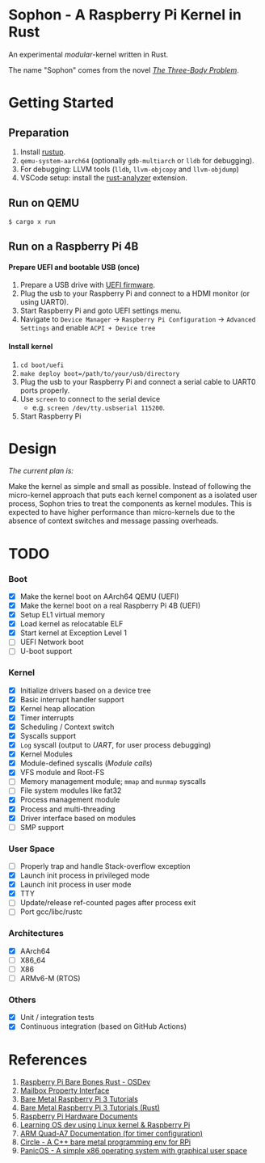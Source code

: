 # **Sophon** - A Raspberry Pi Kernel in Rust

An experimental _modular_-kernel written in Rust.

The name "Sophon" comes from the novel [_The Three-Body Problem_](https://en.wikipedia.org/wiki/The_Three-Body_Problem_(novel)).

# Getting Started

## Preparation


1. Install [rustup](https://rustup.rs/).
2. `qemu-system-aarch64` (optionally `gdb-multiarch` or `lldb` for debugging).
3. For debugging: LLVM tools (`lldb`, `llvm-objcopy` and `llvm-objdump`)
4. VSCode setup: install the [rust-analyzer](https://marketplace.visualstudio.com/items?itemName=matklad.rust-analyzer) extension.


## Run on QEMU

```console
$ cargo x run
```

## Run on a Raspberry Pi 4B

#### Prepare UEFI and bootable USB (once)

1. Prepare a USB drive with [UEFI firmware](https://github.com/pftf/RPi4).
2. Plug the usb to your Raspberry Pi and connect to a HDMI monitor (or using UART0).
3. Start Raspberry Pi and goto UEFI settings menu.
4. Navigate to `Device Manager` → `Raspberry Pi Configuration` → `Advanced Settings` and enable `ACPI + Device tree`

#### Install kernel

1. `cd boot/uefi`
2. `make deploy boot=/path/to/your/usb/directory`
3. Plug the usb to your Raspberry Pi and connect a serial cable to UART0 ports properly.
4. Use `screen` to connect to the serial device
   - e.g. `screen /dev/tty.usbserial 115200`.
5. Start Raspberry Pi

# Design

_The current plan is:_

Make the kernel as simple and small as possible. Instead of following the micro-kernel approach that puts each kernel component as a isolated user process, Sophon tries to treat the components as kernel modules. This is expected to have higher performance than micro-kernels due to the absence of context switches and message passing overheads.

# TODO

### Boot

- [x] Make the kernel boot on AArch64 QEMU (UEFI)
- [x] Make the kernel boot on a real Raspberry Pi 4B (UEFI)
- [x] Setup EL1 virtual memory
- [x] Load kernel as relocatable ELF
- [x] Start kernel at Exception Level 1
- [ ] UEFI Network boot
- [ ] U-boot support

### Kernel

- [x] Initialize drivers based on a device tree
- [x] Basic interrupt handler support
- [x] Kernel heap allocation
- [x] Timer interrupts
- [x] Scheduling / Context switch
- [x] Syscalls support
- [x] `Log` syscall (output to *UART*, for user process debugging)
- [x] Kernel Modules
- [x] Module-defined syscalls (_Module calls_)
- [x] VFS module and Root-FS
- [ ] Memory management module; `mmap` and `munmap` syscalls
- [ ] File system modules like fat32
- [x] Process management module
- [x] Process and multi-threading
- [x] Driver interface based on modules
- [ ] SMP support

### User Space

- [ ] Properly trap and handle Stack-overflow exception
- [x] Launch init process in privileged mode
- [x] Launch init process in user mode
- [x] TTY
- [ ] Update/release ref-counted pages after process exit
- [ ] Port gcc/libc/rustc

### Architectures

- [x] AArch64
- [ ] X86_64
- [ ] X86
- [ ] ARMv6-M (RTOS)

### Others

- [x] Unit / integration tests
- [x] Continuous integration (based on GitHub Actions)

# References

1. [Raspberry Pi Bare Bones Rust - OSDev](https://wiki.osdev.org/Raspberry_Pi_Bare_Bones_Rust)
2. [Mailbox Property Interface](https://github.com/raspberrypi/firmware/wiki/Mailbox-property-interface)
3. [Bare Metal Raspberry Pi 3 Tutorials](https://github.com/bztsrc/raspi3-tutorial)
4. [Bare Metal Raspberry Pi 3 Tutorials (Rust)](https://github.com/rust-embedded/rust-raspi3-OS-tutorials)
5. [Raspberry Pi Hardware Documents](https://github.com/raspberrypi/documentation/tree/master/hardware/raspberrypi)
6. [Learning OS dev using Linux kernel & Raspberry Pi](https://github.com/s-matyukevich/raspberry-pi-os)
7. [ARM Quad-A7 Documentation (for timer configuration)](https://github.com/raspberrypi/documentation/blob/master/hardware/raspberrypi/bcm2836/QA7_rev3.4.pdf)
8. [Circle - A C++ bare metal programming env for RPi](https://github.com/rsta2/circle)
9. [PanicOS - A simple x86 operating system with graphical user space](https://github.com/JasonBrave/PanicOS)
